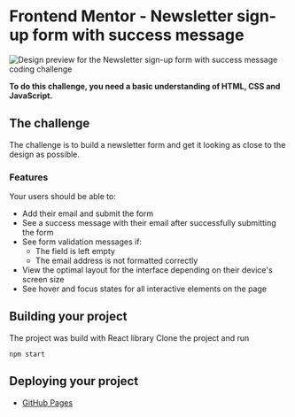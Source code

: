 # Frontend Mentor - Newsletter sign-up form with success message

![Design preview for the Newsletter sign-up form with success message coding challenge](./design/desktop-preview.jpg)

**To do this challenge, you need a basic understanding of HTML, CSS and JavaScript.**

## The challenge

The challenge is to build a newsletter form and get it looking as close to the design as possible.

### Features
Your users should be able to:

- Add their email and submit the form
- See a success message with their email after successfully submitting the form
- See form validation messages if:
  - The field is left empty
  - The email address is not formatted correctly
- View the optimal layout for the interface depending on their device's screen size
- See hover and focus states for all interactive elements on the page


## Building your project

The project was build with React library
Clone the project and run
```
npm start
```

## Deploying your project


- [GitHub Pages](https://nnenna-udefi.github.io/newsletter-signup)


